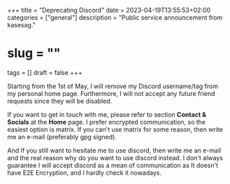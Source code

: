 +++
title = "Deprecating Discord"
date = 2023-04-19T13:55:53+02:00
categories = ["general"]
description = "Public service announcement from kasesag."
# slug = ""
tags = []
draft = false 
+++

Starting from the 1st of May, I will remove my Discord username/tag from my personal home page. Furthermore, I will not accept any future friend requests since they will be disabled. 

If you want to get in touch with me, please refer to section **Contact & Socials** at the **Home** page. I prefer encrypted communication, so the easiest option is matrix. If you can't use matrix for some reason, then write me an e-mail (preferably gpg signed).

And If you still want to hesitate me to use discord, then write me an e-mail and the real reason why do you want to use discord instead. I don't always guarantee I will accept discord as a mean of communication as It doesn't have E2E Encryption, and I hardly check it nowadays. 
